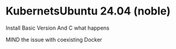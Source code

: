 # KubernetsUbuntu 24.04 (noble)
Install Basic Version And C what happens

MIND the issue with coexisting Docker 

